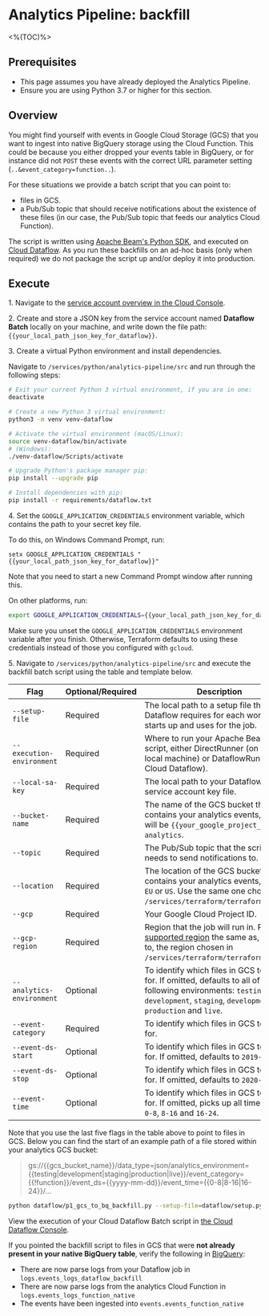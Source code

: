 # Analytics Pipeline: backfill
<%(TOC)%>

## Prerequisites

* This page assumes you have already deployed the Analytics Pipeline.
* Ensure you are using Python 3.7 or higher for this section.

## Overview

You might find yourself with events in Google Cloud Storage (GCS) that you want to ingest into native BigQuery storage using the Cloud Function. This could be because you either dropped your events table in BigQuery, or for instance did not `POST` these events with the correct URL parameter setting (`..&event_category=function..`).

For these situations we provide a batch script that you can point to:

* files in GCS.
* a Pub/Sub topic that should receive notifications about the existence of these files (in our case, the Pub/Sub topic that feeds our analytics Cloud Function).

The script is written using [Apache Beam's Python SDK](https://beam.apache.org/documentation/sdks/python/), and executed on [Cloud Dataflow](https://cloud.google.com/dataflow/). As you run these backfills on an ad-hoc basis (only when required) we do not package the script up and/or deploy it into production.

## Execute

1\. Navigate to the [service account overview in the Cloud Console](https://console.cloud.google.com/iam-admin/serviceaccounts).

2\. Create and store a JSON key from the service account named **Dataflow Batch** locally on your machine, and write down the file path: `{{your_local_path_json_key_for_dataflow}}`.

3\. Create a virtual Python environment and install dependencies.

Navigate to `/services/python/analytics-pipeline/src` and run through the following steps:

```sh
# Exit your current Python 3 virtual environment, if you are in one:
deactivate

# Create a new Python 3 virtual environment:
python3 -m venv venv-dataflow

# Activate the virtual environment (macOS/Linux):
source venv-dataflow/bin/activate
# (Windows):
./venv-dataflow/Scripts/activate

# Upgrade Python's package manager pip:
pip install --upgrade pip

# Install dependencies with pip:
pip install -r requirements/dataflow.txt
```

4\. Set the `GOOGLE_APPLICATION_CREDENTIALS` environment variable, which contains the path to your secret key file.

To do this, on Windows Command Prompt, run:

```
setx GOOGLE_APPLICATION_CREDENTIALS "{{your_local_path_json_key_for_dataflow}}"
```

Note that you need to start a new Command Prompt window after running this.

On other platforms, run:

```sh
export GOOGLE_APPLICATION_CREDENTIALS={{your_local_path_json_key_for_dataflow}}
```

Make sure you unset the `GOOGLE_APPLICATION_CREDENTIALS` environment variable after you finish. Otherwise, Terraform defaults to using these credentials instead of those you configured with `gcloud`.

5\. Navigate to `/services/python/analytics-pipeline/src` and execute the backfill batch script using the table and template below.

| Flag | Optional/Required | Description |
|------|-------------------|-------------|
| `--setup-file` | Required | The local path to a setup file that Dataflow requires for each worker it starts up and uses for the job. |
| `--execution-environment` | Required | Where to run your Apache Beam batch script, either DirectRunner (on your local machine) or DataflowRunner (on Cloud Dataflow). |
| `--local-sa-key` | Required | The local path to your Dataflow Batch service account key file. |
| `--bucket-name` | Required | The name of the GCS bucket that contains your analytics events, which will be `{{your_google_project_id}}-analytics`. |
| `--topic` | Required | The Pub/Sub topic that the script needs to send notifications to. |
| `--location` | Required | The location of the GCS bucket that contains your analytics events, either `EU` or `US`. Use the same one chosen in `/services/terraform/terraform.tfvars`. |
| `--gcp` | Required | Your Google Cloud Project ID. |
| `--gcp-region` | Required | Region that the job will run in. Pick [a supported region](https://cloud.google.com/dataflow/docs/concepts/regional-endpoints) the same as, or close to, the region chosen in `/services/terraform/terraform.tfvars`. |
| `--analytics-environment` | Optional | To identify which files in GCS to backfill for. If omitted, defaults to all of the following environments: `testing`, `development`, `staging`, `development`, `production` and `live`. |
| `--event-category` | Required | To identify which files in GCS to backfill for. |
| `--event-ds-start` | Optional | To identify which files in GCS to backfill for. If omitted, defaults to `2019-01-01` |
| `--event-ds-stop` | Optional | To identify which files in GCS to backfill for. If omitted, defaults to `2020-12-31` |
| `--event-time` | Optional | To identify which files in GCS to backfill for. If omitted, picks up all time periods: `0-8`, `8-16` and `16-24`. |

Note that you use the last five flags in the table above to point to files in GCS. Below you can find the start of an example path of a file stored within your analytics GCS bucket:

> gs://{{gcs_bucket_name}}/data_type=json/analytics_environment={{testing|development|staging|production|live}}/event_category={{!function}}/event_ds={{yyyy-mm-dd}}/event_time={{0-8|8-16|16-24}}/...

```sh
python dataflow/p1_gcs_to_bq_backfill.py --setup-file=dataflow/setup.py --execution-environment=DataflowRunner --local-sa-key={{your_local_path_json_key_for_dataflow}} --bucket-name={{your_google_project_id}}-analytics --topic=cloud-function-gcs-to-bq-topic --location={{your_analytics_bucket_location}} --gcp={{your_google_project_id}} --gcp-region={{your_google_cloud_region}} --analytics-environment=testing --event-category=cold
```

View the execution of your Cloud Dataflow Batch script in [the Cloud Dataflow Console](https://console.cloud.google.com/dataflow).

If you pointed the backfill script to files in GCS that were **not already present in your native BigQuery table**, verify the following in [BigQuery](https://console.cloud.google.com/bigquery):

- There are now parse logs from your Dataflow job in `logs.events_logs_dataflow_backfill`
- There are now parse logs from the analytics Cloud Function in `logs.events_logs_function_native`
- The events have been ingested into `events.events_function_native`
